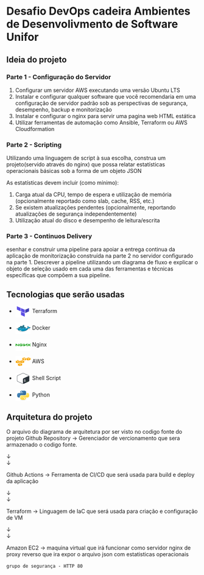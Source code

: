 # Desafio DevOps cadeira Ambientes de Desenvolivmento de Software Unifor

## Ideia do projeto

### Parte 1 - Configuração do Servidor
  1. Configurar um servidor AWS executando uma versão Ubuntu LTS
  2. Instalar e configurar qualquer software que você recomendaria em uma configuração de servidor padrão sob as perspectivas de segurança, desempenho, backup e monitorização
  3. Instalar e configurar o nginx para servir uma pagina web HTML estática
  4. Utilizar ferramentas de automação como Ansible, Terraform ou AWS Cloudformation


### Parte 2 - Scripting
Utilizando uma linguagem de script à sua escolha, construa um projeto(servido através do nginx) que possa relatar estatísticas operacionais básicas sob a forma de um objeto JSON

As estatísticas devem incluir (como mínimo):<br>
1. Carga atual da CPU, tempo de espera e utilização de memória (opcionalmente reportado como slab, cache, RSS, etc.)
2. Se existem atualizações pendentes (opcionalmente, reportando atualizações de segurança independentemente)
3. Utilização atual do disco e desempenho de leitura/escrita

### Parte 3 - Continuos Delivery
esenhar e construir uma pipeline para apoiar a entrega continua da aplicação de monitorização construída na parte 2 no servidor configurado na parte 1. Descrever a pipeline utilizando um diagrama de fluxo e explicar o objeto de seleção usado em cada uma das ferramentas e técnicas específicas que compõem a sua pipeline.

## Tecnologias que serão usadas
- <img align="center" alt="Rod-Terraform" height="30" width="40" src="https://raw.githubusercontent.com/devicons/devicon/master/icons/terraform/terraform-original.svg"> Terraform

- <img align="center" alt="Rod-Docker" height="30" width="40" src="https://raw.githubusercontent.com/devicons/devicon/master/icons/docker/docker-original.svg"> Docker

- <img align="center" alt="Rod-Nginx" height="30" width="40" src="https://raw.githubusercontent.com/devicons/devicon/master/icons/nginx/nginx-original.svg"> Nginx

- <img align="center" alt="Rod-Aws" height="30" width="40" src="https://raw.githubusercontent.com/devicons/devicon/master/icons/amazonwebservices/amazonwebservices-original.svg"> AWS

- <img align="center" alt="Rod-Bash" height="30" width="40" src="https://raw.githubusercontent.com/devicons/devicon/master/icons/bash/bash-original.svg"> Shell Script

- <img align="center" alt="Rod-Python" height="30" width="40" src="https://raw.githubusercontent.com/devicons/devicon/master/icons/python/python-original.svg"> Python


## Arquitetura do projeto
O arquivo do diagrama de arquitetura por ser visto no codigo fonte do projeto
Github Repository -> Gerenciador de vercionamento que sera armazenado o codigo fonte.

↓<br>
↓

Github Actions -> Ferramenta de CI/CD que será usada para build e deploy da aplicação 

↓<br>
↓

Terraform -> Linguagem de IaC que será usada para criação e configuração de VM

↓<br>
↓

Amazon EC2 -> maquina virtual que irá funcionar como servidor nginx de proxy reverso que ira expor o arquivo json com estatisticas operacionais

    grupo de segurança - HTTP 80
